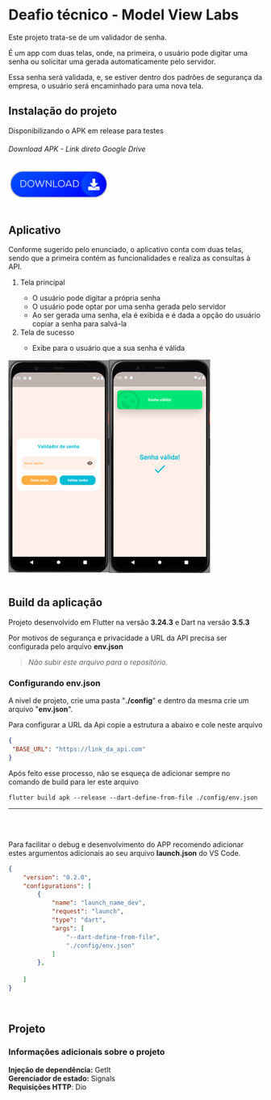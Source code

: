 # Deafio técnico - Model View Labs

Este projeto trata-se de um validador de senha.

É um app com duas telas, onde, na primeira, o usuário pode digitar uma senha ou solicitar uma gerada automaticamente pelo servidor.

Essa senha será validada, e, se estiver dentro dos padrões de segurança da empresa, o usuário será encaminhado para uma nova tela.

## Instalação do projeto

Disponibilizando o APK em release para testes

<h6> Download APK - Link direto Google Drive </h6>

<div style="display: flex; align-items: center; ">
    <a href="https://drive.google.com/uc?export=download&id=1-Q-6gzGVUvzzK0VCcyQUr8OejUw_4NUp" target="_blank">
        <img src="./git_assets/download_button.png" width="200" alt="Download Button" />
    </a>
    
</div>
<br>

## Aplicativo

Conforme sugerido pelo enunciado, o aplicativo conta com duas telas, sendo que a primeira contém as funcionalidades e realiza as consultas à API.

<ol>
    <li>Tela principal</li>
    <ul>
        <li>O usuário pode digitar a própria senha</li>
        <li>O usuário pode optar por uma senha gerada pelo servidor</li>
        <li>Ao ser gerada uma senha, ela é exibida e é dada a opção do usuário copiar a senha para salvá-la</li>
    </ul>
    <li>Tela de sucesso</li>
    <ul>
        <li>Exibe para o usuário que a sua senha é válida</li>
    </ul>
</ol>

<div style="display: flex; align-items: center; ">
    <img src="./git_assets/home_page_app.png" width="200"/> 
    <img  src="./git_assets/success_page_app.png" width="200"/>   
</div>
<br>

## Build da aplicação

Projeto desenvolvido em Flutter na versão **3.24.3** e Dart na versão **3.5.3**

Por motivos de segurança e privacidade a URL da API precisa ser configurada pelo arquivo **env.json**

>*Não subir este arquivo para o repositório.*

### Configurando **env.json**
   
   A nivel de projeto, crie uma pasta "**./config**" e dentro da mesma crie um arquivo "**env.json**".

   Para configurar a URL da Api copie a estrutura a abaixo e cole neste arquivo

   ```json
{
    "BASE_URL": "https://link_da_api.com"
}
   ```

   Após feito esse processo, não se esqueça de adicionar sempre no comando de build para ler este arquivo

```shell
flutter build apk --release --dart-define-from-file ./config/env.json
```
<hr>
<br>
<br>

Para facilitar o debug e desenvolvimento do APP recomendo adicionar estes argumentos adicionais ao seu arquivo **launch.json** do VS Code.

```json
{
    "version": "0.2.0",
    "configurations": [
        {
            "name": "launch_name_dev",
            "request": "launch",
            "type": "dart",
            "args": [
                "--dart-define-from-file",
                "./config/env.json"
            ]
        },
       
    ]
}
```

<br>

## Projeto

### Informações adicionais sobre o projeto

**Injeção de dependência:** GetIt <br>
**Gerenciador de estado:** Signals <br>
**Requisições HTTP**: Dio